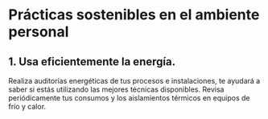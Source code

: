  # Prácticas sostenibles en el ambiente personal


## 1. Usa eficientemente la energía.


Realiza auditorías energéticas de tus procesos e instalaciones, te ayudará a saber si estás utilizando las mejores técnicas disponibles. Revisa periódicamente tus consumos y los aislamientos térmicos en equipos de frío y calor.
